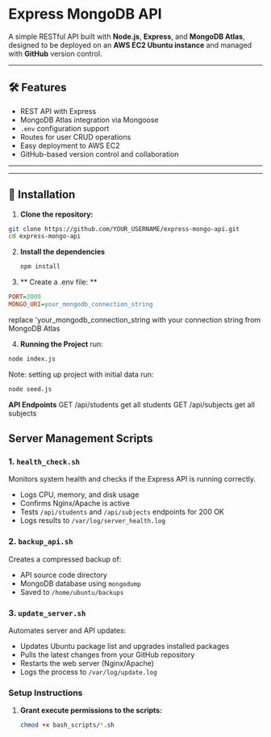 # Express MongoDB API

A simple RESTful API built with **Node.js**, **Express**, and **MongoDB Atlas**, designed to be deployed on an **AWS EC2 Ubuntu instance** and managed with **GitHub** version control.

---

## 🛠️ Features

- REST API with Express
- MongoDB Atlas integration via Mongoose
- `.env` configuration support
- Routes for user CRUD operations
- Easy deployment to AWS EC2
- GitHub-based version control and collaboration

---


---

## 🔧 Installation

1. **Clone the repository:**

```bash
git clone https://github.com/YOUR_USERNAME/express-mongo-api.git
cd express-mongo-api
```
2. **Install the dependencies**
   ```bash
   npm install
   ```
3. ** Create a .env file: **
  ``` ini
 PORT=3000
MONGO_URI=your_mongodb_connection_string
```
replace 'your_mongodb_connection_string with your connection string from MongoDB Atlas

4.  **Running the Project** run:
   ```bash
   node index.js
```
Note: setting up project with initial data run:
```bash
node seed.js
```

**API Endpoints**
GET	/api/students get all students
GET	/api/subjects get all subjects

## Server Management Scripts

### 1. `health_check.sh`
Monitors system health and checks if the Express API is running correctly.
- Logs CPU, memory, and disk usage
- Confirms Nginx/Apache is active
- Tests `/api/students` and `/api/subjects` endpoints for 200 OK
- Logs results to `/var/log/server_health.log`

### 2. `backup_api.sh`
Creates a compressed backup of:
- API source code directory
- MongoDB database using `mongodump`
- Saved to `/home/ubuntu/backups`

### 3. `update_server.sh`
Automates server and API updates:
- Updates Ubuntu package list and upgrades installed packages
- Pulls the latest changes from your GitHub repository
- Restarts the web server (Nginx/Apache)
- Logs the process to `/var/log/update.log`

### Setup Instructions

1. **Grant execute permissions to the scripts:**
   ```bash
   chmod +x bash_scripts/*.sh
```

